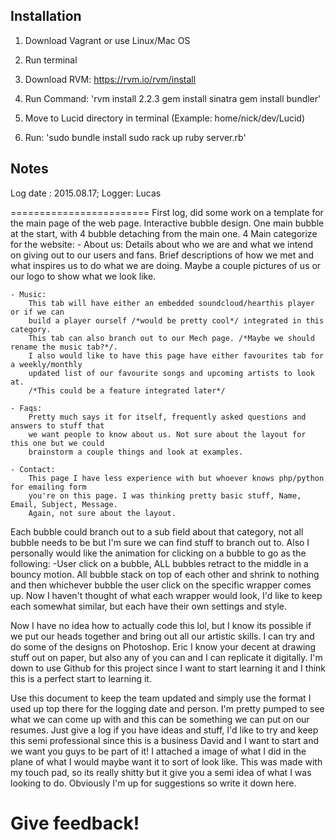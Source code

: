 
## Installation

1. Download Vagrant or use Linux/Mac OS
2. Run terminal
3. Download RVM: https://rvm.io/rvm/install
3. Run Command:
		'rvm install 2.2.3 
		gem install sinatra
		gem install bundler'

4. Move to Lucid directory in terminal (Example: home/nick/dev/Lucid)
5. Run:
		'sudo bundle install
		sudo rack up 
		ruby server.rb'

## Notes

Log date : 2015.08.17;
Logger: Lucas

========================
First log, did some work on a template for the main page of the web page. 
Interactive bubble design.
One main bubble at the start, with 4 bubble detaching from the main one. 
4 Main categorize for the website:
	- About us:
		Details about who we are and what we intend on giving out to our users and fans.
		Brief descriptions of how we met and what inspires us to do what we are doing.
		Maybe a couple pictures of us or our logo to show what we look like.
		
	- Music:
		This tab will have either an embedded soundcloud/hearthis player or if we can
		build a player ourself /*would be pretty cool*/ integrated in this category. 
		This tab can also branch out to our Mech page. /*Maybe we should rename the music tab?*/.
		I also would like to have this page have either favourites tab for a weekly/monthly 
		updated list of our favourite songs and upcoming artists to look at. 
		/*This could be a feature integrated later*/
		
	- Faqs:
		Pretty much says it for itself, frequently asked questions and answers to stuff that 
		we want people to know about us. Not sure about the layout for this one but we could 
		brainstorm a couple things and look at examples.
		
	- Contact:
		This page I have less experience with but whoever knows php/python for emailing form 
		you're on this page. I was thinking pretty basic stuff, Name, Email, Subject, Message. 
		Again, not sure about the layout.
		
Each bubble could branch out to a sub field about that category, not all bubble needs to be but I'm sure we can
find stuff to branch out to. Also I personally would like the animation for clicking on a bubble to go as the 
following:
	-User click on a bubble, ALL bubbles retract to the middle in a bouncy motion. All bubble stack on top of each
	other and shrink to nothing and then whichever bubble the user click on the specific wrapper comes up. Now I
	haven't thought of what each wrapper would look, I'd like to keep each somewhat similar, but each have their
	own settings and style.	
	
Now I have no idea how to actually code this lol, but I know its possible if we put our heads together and bring 
out all our artistic skills. I can try and do some of the designs on Photoshop.
Eric I know your decent at drawing stuff out on paper, but also any of you can and I can replicate it digitally.
I'm down to use Github for this project since I want to start learning it and I think this is a perfect start to 
learning it. 

Use this document to keep the team updated and simply use the format I used up top there for the logging
date and person. I'm pretty pumped to see what we can come up with and this can be something we can put on our resumes.
Just give a log if you have ideas and stuff, I'd like to try and keep this semi professional since this is a business
David and I want to start and we want you guys to be part of it! I attached a image of what I did in the plane of
what I would maybe want it to sort of look like. This was made with my touch pad, so its really shitty but 
it give you a semi idea of what I was looking to do. Obviously I'm up for suggestions so write it down here.

Give feedback!
========================
